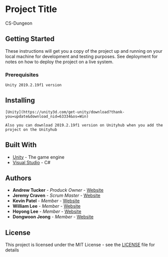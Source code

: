 # Project Title

CS-Dungeon

## Getting Started

These instructions will get you a copy of the project up and running on your local machine for development and testing purposes. See deployment for notes on how to deploy the project on a live system.

### Prerequisites

```
Unity 2019.2.19f1 version
```

## Installing

```
[Unity](https://unity3d.com/get-unity/download?thank-you=update&download_nid=63334&os=Win)

Also you can download 2019.2.19f1 version on Unityhub when you add the project on the Unityhub
```

## Built With

* [Unity](https://unity.com/) - The game engine
* [Visual Studio](https://visualstudio.microsoft.com/) - C#


## Authors

* **Andrew Tucker** - *Produck Owner* - [Website](https://cutmayne.github.io/)
* **Jeremy Craven** - *Scrum Master* - [Website](https://jeremycraven-sudo.github.io/)
* **Kevin Patel** - *Member* - [Website](https://kevinpatel0801.github.io/AboutMe/)
* **William Lee** - *Member* - [Website](https://wlee412.github.io/)
* **Hoyong Lee** - *Member* - [Website](https://yongmon01.github.io/)
* **Dongwoon Jeong** - *Member* - [Website](https://dongwoonjeong.github.io/)

## License

This project is licensed under the MIT License - see the [LICENSE](LICENSE) file for details

